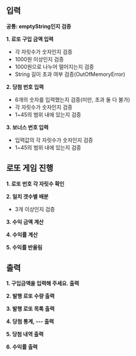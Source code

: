 ## 입력
**공통: emptyString인지 검증**

**1. 로또 구입 금액 입력**
- 각 자릿수가 숫자인지 검증
- 1000원 이상인지 검증
- 1000원으로 나누어 떨어지는지 검증
- String 길이 초과 여부 검증(OutOfMemoryError)

**2. 당첨 번호 입력**
- 6개의 숫자를 입력했는지 검증(미만, 초과 둘 다 불가)
- 각 자릿수가 숫자인지 검증
- 1~45의 범위 내에 있는지 검증

**3. 보너스 번호 입력**
- 입력값의 각 자릿수가 숫자인지 검증
- 1~45의 범위 내에 있는지 검증

## 로또 게임 진행
**1. 로또 번호 각 자릿수 확인**

**2. 일치 갯수별 배분**
- 3개 이상인지 검증

**3. 수익 금액 계산**

**4. 수익률 계산**

**5. 수익률 반올림**

## 출력
**1. 구입금액을 입력해 주세요. 출력**

**2. 발행 로또 수량 출력**

**3. 발행 로또 목록 출력**

**4. 당첨 통계, --- 출력**

**5. 당첨 내역 출력**

**6. 수익률 출력**
